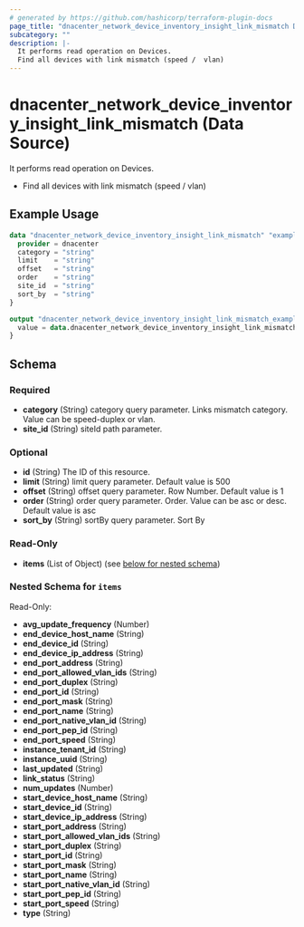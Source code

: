 ```yaml
---
# generated by https://github.com/hashicorp/terraform-plugin-docs
page_title: "dnacenter_network_device_inventory_insight_link_mismatch Data Source - terraform-provider-dnacenter"
subcategory: ""
description: |-
  It performs read operation on Devices.
  Find all devices with link mismatch (speed /  vlan)
---
```


# dnacenter_network_device_inventory_insight_link_mismatch (Data Source)

It performs read operation on Devices.

- Find all devices with link mismatch (speed /  vlan)

## Example Usage

```terraform
data "dnacenter_network_device_inventory_insight_link_mismatch" "example" {
  provider = dnacenter
  category = "string"
  limit    = "string"
  offset   = "string"
  order    = "string"
  site_id  = "string"
  sort_by  = "string"
}

output "dnacenter_network_device_inventory_insight_link_mismatch_example" {
  value = data.dnacenter_network_device_inventory_insight_link_mismatch.example.items
}
```

<!-- schema generated by tfplugindocs -->
## Schema

### Required

- **category** (String) category query parameter. Links mismatch category.  Value can be speed-duplex or vlan.
- **site_id** (String) siteId path parameter.

### Optional

- **id** (String) The ID of this resource.
- **limit** (String) limit query parameter. Default value is 500
- **offset** (String) offset query parameter. Row Number.  Default value is 1
- **order** (String) order query parameter. Order.  Value can be asc or desc.  Default value is asc
- **sort_by** (String) sortBy query parameter. Sort By

### Read-Only

- **items** (List of Object) (see [below for nested schema](#nestedatt--items))

<a id="nestedatt--items"></a>
### Nested Schema for `items`

Read-Only:

- **avg_update_frequency** (Number)
- **end_device_host_name** (String)
- **end_device_id** (String)
- **end_device_ip_address** (String)
- **end_port_address** (String)
- **end_port_allowed_vlan_ids** (String)
- **end_port_duplex** (String)
- **end_port_id** (String)
- **end_port_mask** (String)
- **end_port_name** (String)
- **end_port_native_vlan_id** (String)
- **end_port_pep_id** (String)
- **end_port_speed** (String)
- **instance_tenant_id** (String)
- **instance_uuid** (String)
- **last_updated** (String)
- **link_status** (String)
- **num_updates** (Number)
- **start_device_host_name** (String)
- **start_device_id** (String)
- **start_device_ip_address** (String)
- **start_port_address** (String)
- **start_port_allowed_vlan_ids** (String)
- **start_port_duplex** (String)
- **start_port_id** (String)
- **start_port_mask** (String)
- **start_port_name** (String)
- **start_port_native_vlan_id** (String)
- **start_port_pep_id** (String)
- **start_port_speed** (String)
- **type** (String)


